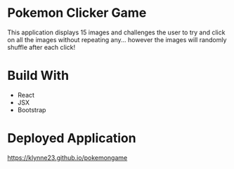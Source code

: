 # Pokemon Clicker Game

This application displays 15 images and challenges the user to try and click on all the images without repeating any... however the images will randomly shuffle after each click!

# Build With
* React
* JSX
* Bootstrap

# Deployed Application
https://klynne23.github.io/pokemongame
